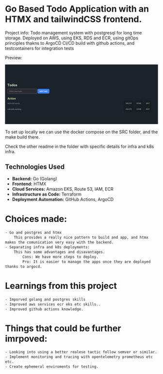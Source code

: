 # Go Based Todo Application with an HTMX and tailwindCSS frontend.

Project info:
    Todo management system with postgresql for long time storage.
    Deployed on AWS, using EKS, RDS and ECR, using gitOps principles thakns to ArgoCD
    CI/CD build with github actions, and testcontainers for integration tests

Preview: 

![image](./assets/swappy-20240102_161041.png) 

To set up locally we can use the docker compose on the SRC folder, and the make build there.

Check the other readme in the folder with specific details for infra and k8s infra.


## Technologies Used
- **Backend:** Go (Golang)
- **Frontend:** HTMX
- **Cloud Services:** Amazon EKS, Route 53, IAM, ECR
- **Infrastructure as Code:** Terraform
- **Deployment Automation:** GitHub Actions, ArgoCD

# Choices made:
    - Go and postgres and htmx
        This provides a really nice pattern to build and app, and htmx makes the comunication very easy with the backend.
    - Separating infra and k8s deployments:
        This has some advantages and disavantages.
            Cons: We have more steps to deploy.
            Pro: It is easier to manage the apps once they are deployed thanks to argocd.

# Learnings from this project
    - Imporved golang and postgres skills
    - Improved aws services ecr eks etc skills..
    - Improved github actions knowledge.

# Things that could be further imrpoved:
    - Looking into using a better realese tactic follow semver or similar.
    - Implement monitoring and tracing with opentelemetry prometheus etc etc.
    - Create ephemeral enviroments for testing.


